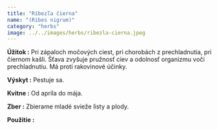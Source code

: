 ```yaml
---
title: "Ríbezľa čierna"
name: "(Ribes nigrum)"
category: "herbs"
image: ../../images/herbs/ribezla-cierna.jpeg
---
```


<strong>Úžitok :</strong> Pri zápaloch močových ciest, pri chorobách z prechladnutia, pri čiernom kašli. Šťava zvyšuje pružnosť ciev a odolnosť organizmu voči prechladnutiu. Má proti rakovinové účinky.

<strong>Výskyt :</strong> Pestuje sa.

<strong>Kvitne :</strong> Od apríla do mája.

<strong>Zber :</strong> Zbierame mladé svieže listy a plody.

<strong>Použitie : </strong>
